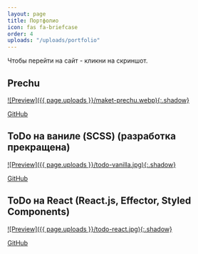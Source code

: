 ```yaml
---
layout: page
title: Портфолио
icon: fas fa-briefcase
order: 4
uploads: "/uploads/portfolio"
---
```


Чтобы перейти на сайт - кликни на скриншот.

## Prechu

[![Preview]({{ page.uploads }}/maket-prechu.webp){:.shadow}](https://seryibaran.github.io/maket-prechu/)

[GitHub](https://github.com/SeryiBaran/maket-prechu/)

## ToDo на ваниле (SCSS) (разработка прекращена)

[![Preview]({{ page.uploads }}/todo-vanilla.jpg){:.shadow}](https://seryibaran.github.io/todo-vanilla/)

[GitHub](https://github.com/SeryiBaran/todo-vanilla/)

## ToDo на React (React.js, Effector, Styled Components)

[![Preview]({{ page.uploads }}/todo-react.jpg){:.shadow}](https://seryibaran.github.io/todo-react/)

[GitHub](https://github.com/SeryiBaran/todo-react/)
